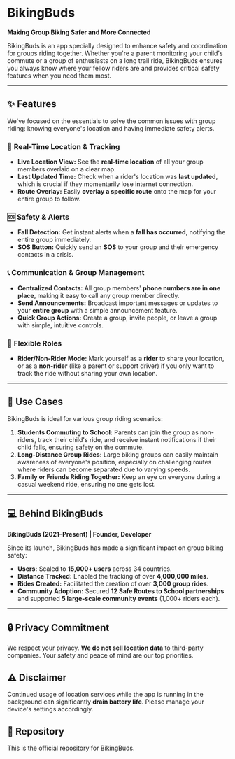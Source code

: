 # BikingBuds
**Making Group Biking Safer and More Connected**

BikingBuds is an app specially designed to enhance safety and coordination for groups riding together. Whether you're a parent monitoring your child's commute or a group of enthusiasts on a long trail ride, BikingBuds ensures you always know where your fellow riders are and provides critical safety features when you need them most.

---

## ✨ Features
We've focused on the essentials to solve the common issues with group riding: knowing everyone's location and having immediate safety alerts.

### 📍 **Real-Time Location & Tracking**
* **Live Location View:** See the **real-time location** of all your group members overlaid on a clear map.
* **Last Updated Time:** Check when a rider's location was **last updated**, which is crucial if they momentarily lose internet connection.
* **Route Overlay:** Easily **overlay a specific route** onto the map for your entire group to follow.

### 🆘 **Safety & Alerts**
* **Fall Detection:** Get instant alerts when a **fall has occurred**, notifying the entire group immediately.
* **SOS Button:** Quickly send an **SOS** to your group and their emergency contacts in a crisis.

### 📞 **Communication & Group Management**
* **Centralized Contacts:** All group members' **phone numbers are in one place**, making it easy to call any group member directly.
* **Send Announcements:** Broadcast important messages or updates to your **entire group** with a simple announcement feature.
* **Quick Group Actions:** Create a group, invite people, or leave a group with simple, intuitive controls.

### 👤 **Flexible Roles**
* **Rider/Non-Rider Mode:** Mark yourself as a **rider** to share your location, or as a **non-rider** (like a parent or support driver) if you only want to track the ride without sharing your own location.

---

## 👥 Use Cases
BikingBuds is ideal for various group riding scenarios:

1.  **Students Commuting to School:** Parents can join the group as non-riders, track their child's ride, and receive instant notifications if their child falls, ensuring safety on the commute.
2.  **Long-Distance Group Rides:** Large biking groups can easily maintain awareness of everyone's position, especially on challenging routes where riders can become separated due to varying speeds.
3.  **Family or Friends Riding Together:** Keep an eye on everyone during a casual weekend ride, ensuring no one gets lost.

---

## 💻 Behind BikingBuds
**BikingBuds (2021–Present) | Founder, Developer**

Since its launch, BikingBuds has made a significant impact on group biking safety:

* **Users:** Scaled to **15,000+ users** across 34 countries.
* **Distance Tracked:** Enabled the tracking of over **4,000,000 miles**.
* **Rides Created:** Facilitated the creation of over **3,000 group rides**.
* **Community Adoption:** Secured **12 Safe Routes to School partnerships** and supported **5 large-scale community events** (1,000+ riders each).

---

## 🔒 Privacy Commitment
We respect your privacy. **We do not sell location data** to third-party companies. Your safety and peace of mind are our top priorities.

## ⚠️ Disclaimer
Continued usage of location services while the app is running in the background can significantly **drain battery life**. Please manage your device's settings accordingly.

## 🔗 Repository
This is the official repository for BikingBuds.
